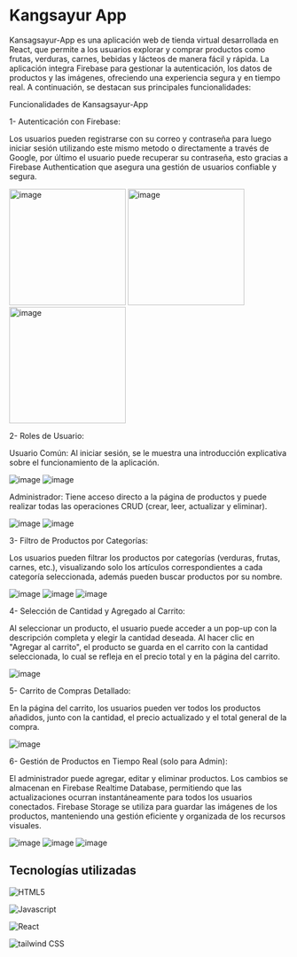 # Kangsayur App 
Kansagsayur-App es una aplicación web de tienda virtual desarrollada en React, que permite a los usuarios explorar y comprar productos como frutas, verduras, carnes, bebidas y lácteos de manera fácil y rápida. La aplicación integra Firebase para gestionar la autenticación, los datos de productos y las imágenes, ofreciendo una experiencia segura y en tiempo real. A continuación, se destacan sus principales funcionalidades:

Funcionalidades de Kansagsayur-App

1- Autenticación con Firebase:

Los usuarios pueden registrarse con su correo y contraseña para luego iniciar sesión utilizando este mismo metodo o directamente a través de Google, por último el usuario puede recuperar su contraseña, esto gracias a Firebase Authentication que asegura una gestión de usuarios confiable y segura. 

<img src="https://github.com/user-attachments/assets/275d22f3-ad53-44ed-bd1e-5b76ee47a959" alt="image" width="210"> <img src="https://github.com/user-attachments/assets/c088d959-c108-4dc1-8bc8-0707db767011" alt="image" width="210"> <img src="https://github.com/user-attachments/assets/24fef515-9c4a-4797-acac-224a227ff8d0" alt="image" width="210">

2- Roles de Usuario:

Usuario Común: Al iniciar sesión, se le muestra una introducción explicativa sobre el funcionamiento de la aplicación.

![image](https://github.com/user-attachments/assets/18b1f0be-d16e-4556-8df6-171a32ac077f) ![image](https://github.com/user-attachments/assets/88def38b-a8eb-416a-a65d-4314eea5bec5)

Administrador: Tiene acceso directo a la página de productos y puede realizar todas las operaciones CRUD (crear, leer, actualizar y eliminar).

![image](https://github.com/user-attachments/assets/f228f1c5-d32e-4416-8e37-5e5dbacfe616) ![image](https://github.com/user-attachments/assets/753ec24b-15bd-459e-8b52-272901e35e8f)
 
3- Filtro de Productos por Categorías:

Los usuarios pueden filtrar los productos por categorías (verduras, frutas, carnes, etc.), visualizando solo los artículos correspondientes a cada categoría seleccionada, además pueden buscar productos por su nombre.

![image](https://github.com/user-attachments/assets/05c1a762-a51f-45a0-ab19-fea4b616053d) ![image](https://github.com/user-attachments/assets/8ff8f80b-ce1e-4dfc-9e2b-7b12358574c9) ![image](https://github.com/user-attachments/assets/cd18ad00-1349-4a0e-b96b-65f141c63c97)


4- Selección de Cantidad y Agregado al Carrito:

Al seleccionar un producto, el usuario puede acceder a un pop-up con la descripción completa y elegir la cantidad deseada. Al hacer clic en "Agregar al carrito", el producto se guarda en el carrito con la cantidad seleccionada, lo cual se refleja en el precio total y en la página del carrito.

![image](https://github.com/user-attachments/assets/563f2739-6cc3-4cb4-a139-727f0cea55ae)

5- Carrito de Compras Detallado:

En la página del carrito, los usuarios pueden ver todos los productos añadidos, junto con la cantidad, el precio actualizado y el total general de la compra.

![image](https://github.com/user-attachments/assets/58c4fe71-90e8-41da-bc00-7efe1c62bec0)

6- Gestión de Productos en Tiempo Real (solo para Admin):

El administrador puede agregar, editar y eliminar productos.
Los cambios se almacenan en Firebase Realtime Database, permitiendo que las actualizaciones ocurran instantáneamente para todos los usuarios conectados.
Firebase Storage se utiliza para guardar las imágenes de los productos, manteniendo una gestión eficiente y organizada de los recursos visuales.

![image](https://github.com/user-attachments/assets/5eb475fb-ee82-433b-827d-47c03a001719) ![image](https://github.com/user-attachments/assets/836a9f47-e30c-4c49-b17c-970b220613f2) ![image](https://github.com/user-attachments/assets/90e6e177-ce29-4de2-88c5-6c2537b2a12a)

## Tecnologías utilizadas

![HTML5](https://img.shields.io/badge/HTML5-E34F26?style=for-the-badge&logo=html5&logoColor=white)

![Javascript](https://img.shields.io/badge/JavaScript-F7DF1E?style=for-the-badge&logo=javascript&logoColor=black)

![React](https://shields.io/badge/react-black?logo=react&style=for-the-badge)

![tailwind CSS](https://img.shields.io/badge/Tailwind_CSS-grey?style=for-the-badge&logo=tailwind-css&logoColor=38B2AC)


